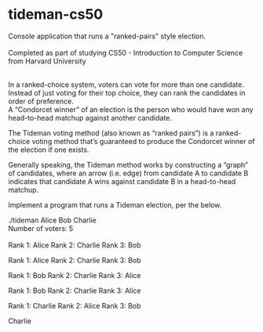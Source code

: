 # tideman-cs50
Console application that runs a "ranked-pairs" style election.<br><br>
Completed as part of studying CS50 - Introduction to Computer Science from Harvard University<br><br>

In a ranked-choice system, voters can vote for more than one candidate. Instead of just voting for their top choice, they can rank the candidates in order of preference.<br>
A “Condorcet winner” of an election is the person who would have won any head-to-head matchup against another candidate.<br>

The Tideman voting method (also known as “ranked pairs”) is a ranked-choice voting method that’s guaranteed to produce the Condorcet winner of the election if one exists.

Generally speaking, the Tideman method works by constructing a “graph” of candidates, where an arrow (i.e. edge) from candidate A to candidate B indicates that candidate A wins against candidate B in a head-to-head matchup.


Implement a program that runs a Tideman election, per the below.<br>

./tideman Alice Bob Charlie<br>
Number of voters: 5<br><br>
Rank 1: Alice
Rank 2: Charlie
Rank 3: Bob

Rank 1: Alice
Rank 2: Charlie
Rank 3: Bob

Rank 1: Bob
Rank 2: Charlie
Rank 3: Alice

Rank 1: Bob
Rank 2: Charlie
Rank 3: Alice

Rank 1: Charlie
Rank 2: Alice
Rank 3: Bob

Charlie
